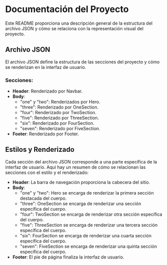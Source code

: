 # Documentación del Proyecto

Este README proporciona una descripción general de la estructura del archivo JSON y cómo se relaciona con la representación visual del proyecto.

## Archivo JSON

El archivo JSON define la estructura de las secciones del proyecto y cómo se renderizan en la interfaz de usuario.

### Secciones:

- **Header**: Renderizado por Navbar.
- **Body**:
  - "one" y "two": Renderizados por Hero.
  - "three": Renderizado por OneSection.
  - "four": Renderizado por TwoSection.
  - "five": Renderizado por ThreeSection.
  - "six": Renderizado por FourSection.
  - "seven": Renderizado por FiveSection.
- **Footer**: Renderizado por Footer.

## Estilos y Renderizado

Cada sección del archivo JSON corresponde a una parte específica de la interfaz de usuario. Aquí hay un resumen de cómo se relacionan las secciones con el estilo y el renderizado:

- **Header**: La barra de navegación proporciona la cabecera del sitio.
- **Body**:
  - "one" y "two": Hero se encarga de renderizar la primera sección destacada del cuerpo.
  - "three": OneSection se encarga de renderizar una sección específica del cuerpo.
  - "four": TwoSection se encarga de renderizar otra sección específica del cuerpo.
  - "five": ThreeSection se encarga de renderizar una tercera sección específica del cuerpo.
  - "six": FourSection se encarga de renderizar una cuarta sección específica del cuerpo.
  - "seven": FiveSection se encarga de renderizar una quinta sección específica del cuerpo.
- **Footer**: El pie de página finaliza la interfaz de usuario.
